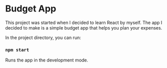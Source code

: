 # Budget App

This project was started when I decided to learn React by myself. The app I decided to make is a simple budget app that helps you plan your expenses.


In the project directory, you can run:

### `npm start`

Runs the app in the development mode.
